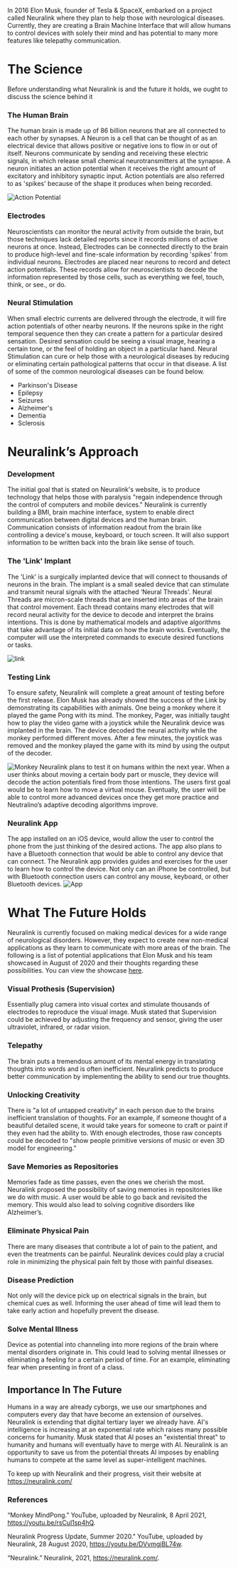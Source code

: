 In 2016 Elon Musk, founder of Tesla & SpaceX, embarked on a project called Neuralink where they plan to help those with neurological diseases. Currently, they are creating a Brain Machine Interface that will allow humans to control devices with solely their mind and has potential to many more features like telepathy communication. 

# The Science

Before understanding what Neuralink is and the future it holds, we ought to discuss the science behind it

### The Human Brain
The human brain is made up of 86 billion neurons that are all connected to each other by synapses. A Neuron is a cell that can be thought of as an electrical device that allows positive or negative ions to flow in or out of itself. Neurons communicate by sending and receiving these electric signals, in which release small chemical neurotransmitters at the synapse. A neuron initiates an action potential when it receives the right amount of excitatory and inhibitory synaptic input. Action potentials are also referred to as 'spikes' because of the shape it produces when being recorded.

![Action Potential](docs/assets/spike.png)

### Electrodes
Neuroscientists can monitor the neural activity from outside the brain, but those techniques lack detailed reports since it records millions of active neurons at once. Instead, Electrodes can be connected directly to the brain to produce high-level and fine-scale information by recording 'spikes' from individual neurons. Electrodes are placed near neurons to record and detect action potentials. These records allow for neuroscientists to decode the information represented by those cells, such as everything we feel, touch, think, or see., or do. 

### Neural Stimulation
 When small electric currents are delivered through the electrode, it will fire action potentials of other nearby neurons. If the neurons spike in the right temporal sequence then they can create a pattern for a particular desired sensation. Desired sensation could be seeing a visual image, hearing a certain tone, or the feel of holding an object in a particular hand. Neural Stimulation can cure or help those with a neurological diseases by reducing or eliminating certain pathological patterns that occur in that disease. A list of some of the common neurological diseases can be found below.
- Parkinson's Disease     
- Epilepsy
- Seizures 
- Alzheimer's
- Dementia
- Sclerosis


# Neuralink’s Approach

### Development
The initial goal that is stated on Neuralink's website, is to produce technology that helps those with paralysis "regain independence through the control of computers and mobile devices." Neuralink is currently building a BMI, brain machine interface, system to enable direct communication between digital devices and the human brain. Communication consists of information readout from the brain like controlling a device's mouse, keyboard, or touch screen. It will also support information to be written back into the brain like sense of touch. 


### The 'Link' Implant
The 'Link' is a surgically implanted device that will connect to thousands of neurons in the brain. The implant is a small sealed device that can stimulate and transmit neural signals with the attached ‘Neural Threads'. Neural Threads are micron-scale threads that are inserted into areas of the brain that control movement. Each thread contains many electrodes that will record neural activity for the device to decode and interpret the brains intentions. This is done by mathematical models and adaptive algorithms that take advantage of its initial data on how the brain works. Eventually, the computer will use the interpreted commands to execute desired functions or tasks.

![link](docs/assets/link.PNG)

### Testing Link
To ensure safety, Neuralink will complete a great amount of testing before the first release. Elon Musk has already showed the success of the Link by demonstrating its capabilities with animals. One being a monkey where it played the game Pong with its mind. The monkey, Pager, was initially taught how to play the video game with a joystick while the Neuralink device was implanted in the brain. The device decoded the neural activity while the monkey performed different moves. After a few minutes, the joystick was removed and the monkey played the game with its mind by using the output of the decoder.

![Monkey](docs/assets/monkey.jpg)
Neuralink plans to test it on humans within the next year. When a user thinks about moving a certain body part or muscle, they device will decode the action potentials fired from those intentions. The users first goal would be to learn how to move a virtual mouse. Eventually, the user will be able to control more advanced devices once they get more practice and Neutralino’s adaptive decoding algorithms improve.

### Neuralink App
The app installed on an iOS device, would allow the user to control the phone from the just thinking of the desired actions. The app also plans to have a Bluetooth connection that would be able to control any device that can connect. The Neuralink app provides guides and exercises for the user to learn how to control the device. Not only can an iPhone be controlled, but with Bluetooth connection users can control any mouse, keyboard, or other Bluetooth devices.
![App](docs/assets/nueralinkApp.webp)

# What The Future Holds 

Neuralink is currently focused on making medical devices for a wide range of neurological disorders. However, they expect to create new non-medical applications as they learn to communicate with more areas of the brain. The following is a list of potential applications that Elon Musk and his team showcased in August of 2020 and their thoughts regarding these possibilities. You can view the showcase [here](https://www.youtube.com/embed/DVvmgjBL74w).

### Visual Prothesis (Supervision)
  Essentially plug camera into visual cortex and stimulate thousands of electrodes to reproduce the visual image. Musk stated that Supervision could be achieved by adjusting the frequency and sensor, giving the user ultraviolet, infrared, or radar vision.
  
### Telepathy
  The brain puts a tremendous amount of its mental energy in translating thoughts into words and is often inefficient. Neuralink predicts to produce better communication by implementing the ability to send our true thoughts.
  
### Unlocking Creativity
 There is "a lot of untapped creativity" in each person due to the brains inefficient translation of thoughts. For an example, if someone thought of a beautiful detailed scene, it would take years for someone to craft or paint if they even had the ability to. With enough electrodes, those raw concepts could be decoded to "show people primitive versions of music or even 3D model for engineering.”
 
### Save Memories as Repositories
  Memories fade as time passes, even the ones we cherish the most. Neuralink proposed the possibility of saving memories in repositories like we do with music. A user would be able to go back and revisited the memory. This would also lead to solving cognitive disorders like Alzheimer’s.
  
### Eliminate Physical Pain
  There are many diseases that contribute a lot of pain to the patient, and even the treatments can be painful. Neuralink devices could play a crucial role in minimizing the physical pain felt by those with painful diseases.
  
###  Disease Prediction
   Not only will the device pick up on electrical signals in the brain, but chemical cues as well. Informing the user ahead of time will lead them to take early action and hopefully prevent the disease.
   
### Solve Mental Illness
  Device as potential into channeling into more regions of the brain where mental disorders originate in. This could lead to solving mental illnesses or eliminating a feeling for a certain period of time. For an example, eliminating fear when presenting in front of a class.

## Importance In The Future
Humans in a way are already cyborgs, we use our smartphones and computers every day that have become an extension of ourselves. Neuralink is extending that digital tertiary layer we already have. AI's intelligence is increasing at an exponential rate which raises many possible concerns for humanity. Musk stated that AI poses an "existential threat" to humanity and humans will eventually have to merge with AI. Neuralink is an opportunity to save us from the potential threats AI imposes by enabling humans to compete at the same level as super-intelligent machines. 


To keep up with Neuralink and their progress, visit their website at https://neuralink.com/

### References

“Monkey MindPong.” YouTube, uploaded by Neuralink, 8 April 2021, https://youtu.be/rsCul1sp4hQ.

Neuralink Progress Update, Summer 2020." YouTube, uploaded by Neuralink, 28 August 2020, https://youtu.be/DVvmgjBL74w.

“Neuralink.” Neuralink, 2021, https://neuralink.com/.


 
